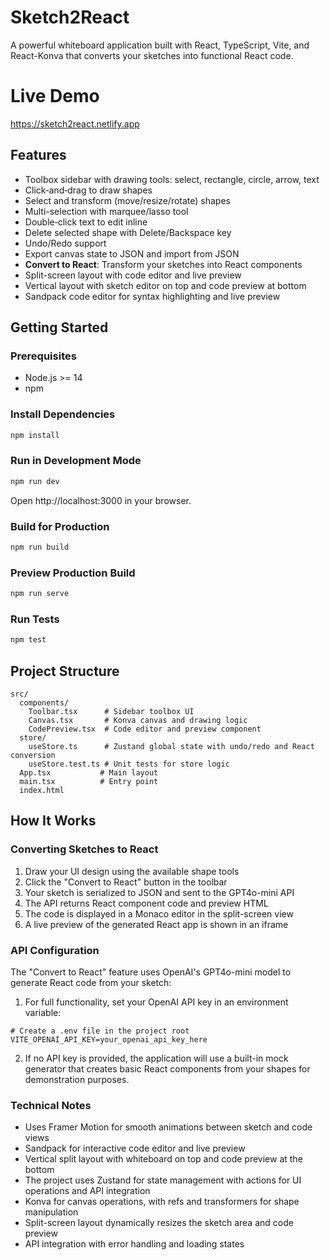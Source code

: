 # Sketch2React

A powerful whiteboard application built with React, TypeScript, Vite, and React-Konva that converts your sketches into functional React code.

# Live Demo

https://sketch2react.netlify.app

## Features

- Toolbox sidebar with drawing tools: select, rectangle, circle, arrow, text
- Click‑and‑drag to draw shapes
- Select and transform (move/resize/rotate) shapes
- Multi-selection with marquee/lasso tool
- Double‑click text to edit inline
- Delete selected shape with Delete/Backspace key
- Undo/Redo support
- Export canvas state to JSON and import from JSON
- **Convert to React**: Transform your sketches into React components
- Split-screen layout with code editor and live preview
- Vertical layout with sketch editor on top and code preview at bottom
- Sandpack code editor for syntax highlighting and live preview

## Getting Started

### Prerequisites

- Node.js >= 14
- npm

### Install Dependencies

```bash
npm install
```

### Run in Development Mode

```bash
npm run dev
```

Open http://localhost:3000 in your browser.

### Build for Production

```bash
npm run build
```

### Preview Production Build

```bash
npm run serve
```

### Run Tests

```bash
npm test
```

## Project Structure

```
src/
  components/
    Toolbar.tsx      # Sidebar toolbox UI
    Canvas.tsx       # Konva canvas and drawing logic
    CodePreview.tsx  # Code editor and preview component
  store/
    useStore.ts      # Zustand global state with undo/redo and React conversion
    useStore.test.ts # Unit tests for store logic
  App.tsx           # Main layout
  main.tsx          # Entry point
  index.html
```

## How It Works

### Converting Sketches to React

1. Draw your UI design using the available shape tools
2. Click the "Convert to React" button in the toolbar
3. Your sketch is serialized to JSON and sent to the GPT4o-mini API
4. The API returns React component code and preview HTML
5. The code is displayed in a Monaco editor in the split-screen view
6. A live preview of the generated React app is shown in an iframe

### API Configuration

The "Convert to React" feature uses OpenAI's GPT4o-mini model to generate React code from your sketch:

1. For full functionality, set your OpenAI API key in an environment variable:
```
# Create a .env file in the project root
VITE_OPENAI_API_KEY=your_openai_api_key_here
```

2. If no API key is provided, the application will use a built-in mock generator that creates basic React components from your shapes for demonstration purposes.

### Technical Notes

- Uses Framer Motion for smooth animations between sketch and code views
- Sandpack for interactive code editor and live preview
- Vertical split layout with whiteboard on top and code preview at the bottom
- The project uses Zustand for state management with actions for UI operations and API integration
- Konva for canvas operations, with refs and transformers for shape manipulation
- Split-screen layout dynamically resizes the sketch area and code preview
- API integration with error handling and loading states
